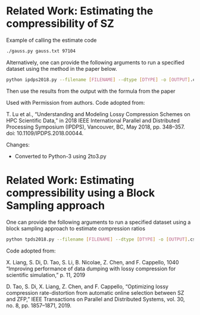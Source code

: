 # Related Work: Estimating the compressibility of SZ

Example of calling the estimate code

```bash
./gauss.py gauss.txt 97104
```

Alternatively, one can provide the following arguments to run a specified dataset using the method in the paper below.
```bash 
python ipdps2018.py --filename [FILENAME] --dtype [DTYPE] -o [OUTPUT].csv -d [DIM0] -d [DIM1] -d [DIM2] 
```

Then use the results from the output with the formula from the paper

Used with Permission from authors.  Code adopted from:

T. Lu et al., “Understanding and Modeling Lossy Compression Schemes on HPC Scientific Data,” in 2018 IEEE International Parallel and Distributed Processing Symposium (IPDPS), Vancouver, BC, May 2018, pp. 348–357. doi: 10.1109/IPDPS.2018.00044.

Changes:

+ Converted to Python-3 using 2to3.py


# Related Work: Estimating compressibility using a Block Sampling approach

One can provide the following arguments to run a specified dataset using a block sampling approach to estimate compression ratios
```bash 
python tpds2018.py --filename [FILENAME] --dtype [DTYPE] -o [OUTPUT].csv -d [DIM0] -d [DIM1] -d [DIM2] 
```

Code adopted from:

X. Liang, S. Di, D. Tao, S. Li, B. Nicolae, Z. Chen, and F. Cappello, 1040 “Improving performance of data dumping with lossy compression for scientific simulation,” p. 11, 2019

D. Tao, S. Di, X. Liang, Z. Chen, and F. Cappello, “Optimizing lossy compression rate-distortion from automatic online selection between SZ and ZFP,” IEEE Transactions on Parallel and Distributed Systems, vol. 30, no. 8, pp. 1857–1871, 2019.
